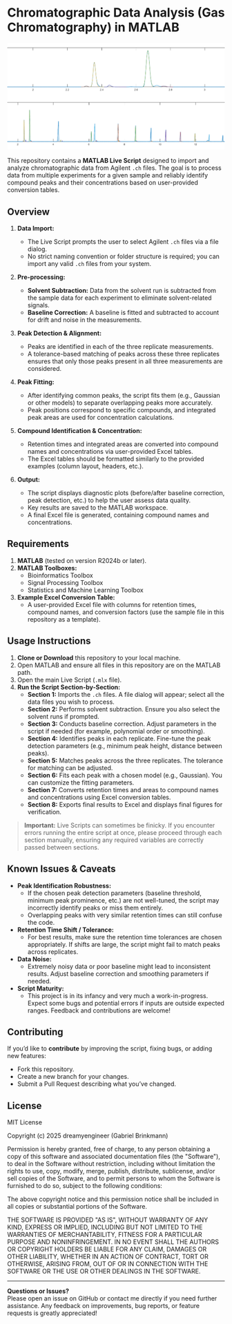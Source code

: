 # Chromatographic Data Analysis (Gas Chromatography) in MATLAB

<p align="center">
  <img src="exampleImageChroma.png" width="600px" alt="Your Image Alt Text">
</p>

This repository contains a **MATLAB Live Script** designed to import and analyze chromatographic data from Agilent `.ch` files. The goal is to process data from multiple experiments for a given sample and reliably identify compound peaks and their concentrations based on user-provided conversion tables.

## Overview

1. **Data Import:**  
   - The Live Script prompts the user to select Agilent `.ch` files via a file dialog.  
   - No strict naming convention or folder structure is required; you can import any valid `.ch` files from your system.

2. **Pre-processing:**
   - **Solvent Subtraction:** Data from the solvent run is subtracted from the sample data for each experiment to eliminate solvent-related signals.  
   - **Baseline Correction:** A baseline is fitted and subtracted to account for drift and noise in the measurements.

3. **Peak Detection & Alignment:**
   - Peaks are identified in each of the three replicate measurements.  
   - A tolerance-based matching of peaks across these three replicates ensures that only those peaks present in all three measurements are considered.

4. **Peak Fitting:**
   - After identifying common peaks, the script fits them (e.g., Gaussian or other models) to separate overlapping peaks more accurately.  
   - Peak positions correspond to specific compounds, and integrated peak areas are used for concentration calculations.

5. **Compound Identification & Concentration:**
   - Retention times and integrated areas are converted into compound names and concentrations via user-provided Excel tables.  
   - The Excel tables should be formatted similarly to the provided examples (column layout, headers, etc.).

6. **Output:**
   - The script displays diagnostic plots (before/after baseline correction, peak detection, etc.) to help the user assess data quality.  
   - Key results are saved to the MATLAB workspace.  
   - A final Excel file is generated, containing compound names and concentrations.

## Requirements

1. **MATLAB** (tested on version R2024b or later).  
2. **MATLAB Toolboxes:**  
   - Bioinformatics Toolbox  
   - Signal Processing Toolbox  
   - Statistics and Machine Learning Toolbox  
3. **Example Excel Conversion Table:**  
   - A user-provided Excel file with columns for retention times, compound names, and conversion factors (use the sample file in this repository as a template).

## Usage Instructions

1. **Clone or Download** this repository to your local machine.  
2. Open MATLAB and ensure all files in this repository are on the MATLAB path.  
3. Open the main Live Script (`.mlx` file).  
4. **Run the Script Section-by-Section:**  
   - **Section 1:** Imports the `.ch` files. A file dialog will appear; select all the data files you wish to process.  
   - **Section 2:** Performs solvent subtraction. Ensure you also select the solvent runs if prompted.  
   - **Section 3:** Conducts baseline correction. Adjust parameters in the script if needed (for example, polynomial order or smoothing).  
   - **Section 4:** Identifies peaks in each replicate. Fine-tune the peak detection parameters (e.g., minimum peak height, distance between peaks).  
   - **Section 5:** Matches peaks across the three replicates. The tolerance for matching can be adjusted.  
   - **Section 6:** Fits each peak with a chosen model (e.g., Gaussian). You can customize the fitting parameters.  
   - **Section 7:** Converts retention times and areas to compound names and concentrations using Excel conversion tables.  
   - **Section 8:** Exports final results to Excel and displays final figures for verification.

> **Important:** Live Scripts can sometimes be finicky. If you encounter errors running the entire script at once, please proceed through each section manually, ensuring any required variables are correctly passed between sections.

## Known Issues & Caveats

- **Peak Identification Robustness:**  
  - If the chosen peak detection parameters (baseline threshold, minimum peak prominence, etc.) are not well-tuned, the script may incorrectly identify peaks or miss them entirely.  
  - Overlapping peaks with very similar retention times can still confuse the code.
- **Retention Time Shift / Tolerance:**  
  - For best results, make sure the retention time tolerances are chosen appropriately. If shifts are large, the script might fail to match peaks across replicates.
- **Data Noise:**  
  - Extremely noisy data or poor baseline might lead to inconsistent results. Adjust baseline correction and smoothing parameters if needed.
- **Script Maturity:**  
  - This project is in its infancy and very much a work-in-progress. Expect some bugs and potential errors if inputs are outside expected ranges. Feedback and contributions are welcome!

## Contributing

If you’d like to **contribute** by improving the script, fixing bugs, or adding new features:
- Fork this repository.
- Create a new branch for your changes.
- Submit a Pull Request describing what you’ve changed.

## License
MIT License

Copyright (c) 2025 dreamyengineer (Gabriel Brinkmann)

Permission is hereby granted, free of charge, to any person obtaining a copy
of this software and associated documentation files (the "Software"), to deal
in the Software without restriction, including without limitation the rights
to use, copy, modify, merge, publish, distribute, sublicense, and/or sell
copies of the Software, and to permit persons to whom the Software is
furnished to do so, subject to the following conditions:

The above copyright notice and this permission notice shall be included in all
copies or substantial portions of the Software.

THE SOFTWARE IS PROVIDED "AS IS", WITHOUT WARRANTY OF ANY KIND, EXPRESS OR
IMPLIED, INCLUDING BUT NOT LIMITED TO THE WARRANTIES OF MERCHANTABILITY,
FITNESS FOR A PARTICULAR PURPOSE AND NONINFRINGEMENT. IN NO EVENT SHALL THE
AUTHORS OR COPYRIGHT HOLDERS BE LIABLE FOR ANY CLAIM, DAMAGES OR OTHER
LIABILITY, WHETHER IN AN ACTION OF CONTRACT, TORT OR OTHERWISE, ARISING FROM,
OUT OF OR IN CONNECTION WITH THE SOFTWARE OR THE USE OR OTHER DEALINGS IN THE
SOFTWARE.

---

**Questions or Issues?**  
Please open an issue on GitHub or contact me directly if you need further assistance. Any feedback on improvements, bug reports, or feature requests is greatly appreciated!
